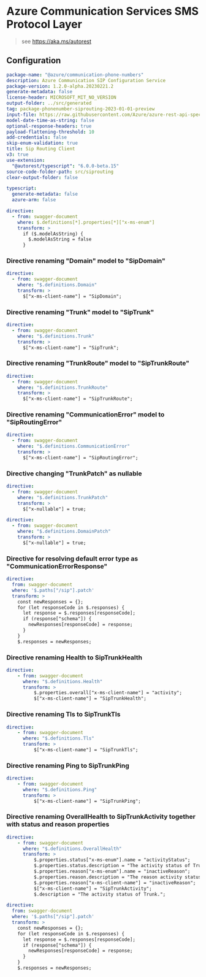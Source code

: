 # Azure Communication Services SMS Protocol Layer

> see https://aka.ms/autorest

## Configuration

```yaml
package-name: "@azure/communication-phone-numbers"
description: Azure Communication SIP Configuration Service
package-version: 1.2.0-alpha.20230221.2
generate-metadata: false
license-header: MICROSOFT_MIT_NO_VERSION
output-folder: ../src/generated
tag: package-phonenumber-siprouting-2023-01-01-preview
input-file: https://raw.githubusercontent.com/Azure/azure-rest-api-specs/4642bf0933d3cb4f318c2c1bcb4effc210499e33/specification/communication/data-plane/SipRouting/preview/2023-01-01-preview/communicationservicessiprouting.json
model-date-time-as-string: false
optional-response-headers: true
payload-flattening-threshold: 10
add-credentials: false
skip-enum-validation: true
title: Sip Routing Client
v3: true
use-extension:
  "@autorest/typescript": "6.0.0-beta.15"
source-code-folder-path: src/siprouting
clear-output-folder: false

typescript:
  generate-metadata: false
  azure-arm: false
```

```yaml
directive:
  - from: swagger-document
    where: $.definitions[*].properties[*]["x-ms-enum"]
    transform: >
      if ($.modelAsString) {
        $.modelAsString = false
      }
```

### Directive renaming "Domain" model to "SipDomain"

```yaml
directive:
  - from: swagger-document
    where: "$.definitions.Domain"
    transform: >
      $["x-ms-client-name"] = "SipDomain";
```

### Directive renaming "Trunk" model to "SipTrunk"

```yaml
directive:
  - from: swagger-document
    where: "$.definitions.Trunk"
    transform: >
      $["x-ms-client-name"] = "SipTrunk";
```

### Directive renaming "TrunkRoute" model to "SipTrunkRoute"

```yaml
directive:
  - from: swagger-document
    where: "$.definitions.TrunkRoute"
    transform: >
      $["x-ms-client-name"] = "SipTrunkRoute";
```

### Directive renaming "CommunicationError" model to "SipRoutingError"

```yaml
directive:
  - from: swagger-document
    where: "$.definitions.CommunicationError"
    transform: >
      $["x-ms-client-name"] = "SipRoutingError";
```

### Directive changing "TrunkPatch" as nullable

```yaml
directive:
  - from: swagger-document
    where: "$.definitions.TrunkPatch"
    transform: >
      $["x-nullable"] = true;
```

```yaml
directive:
  - from: swagger-document
    where: "$.definitions.DomainPatch"
    transform: >
      $["x-nullable"] = true;
```

### Directive for resolving default error type as "CommunicationErrorResponse"
```yaml
directive:
  from: swagger-document
  where: '$.paths["/sip"].patch'
  transform: >
    const newResponses = {};
    for (let responseCode in $.responses) {
      let response = $.responses[responseCode];
      if (response["schema"]) {
        newResponses[responseCode] = response;
      }
    }
    $.responses = newResponses;
```

### Directive renaming Health to SipTrunkHealth
```yaml
directive:
    - from: swagger-document
      where: "$.definitions.Health"
      transform: >
          $.properties.overall["x-ms-client-name"] = "activity";
          $["x-ms-client-name"] = "SipTrunkHealth";
```

### Directive renaming Tls to SipTrunkTls
```yaml
directive:
    - from: swagger-document
      where: "$.definitions.Tls"
      transform: >
          $["x-ms-client-name"] = "SipTrunkTls";
```

### Directive renaming Ping to SipTrunkPing
```yaml
directive:
    - from: swagger-document
      where: "$.definitions.Ping"
      transform: >
          $["x-ms-client-name"] = "SipTrunkPing";
```

### Directive renaming OverallHealth to SipTrunkActivity together with status and reason properties
```yaml
directive:
    - from: swagger-document
      where: "$.definitions.OverallHealth"
      transform: >
          $.properties.status["x-ms-enum"].name = "activityStatus";
          $.properties.status.description = "The activity status of Trunk.";
          $.properties.reason["x-ms-enum"].name = "inactiveReason";
          $.properties.reason.description = "The reason activity status of Trunk is inactive.";
          $.properties.reason["x-ms-client-name"] = "inactiveReason";
          $["x-ms-client-name"] = "SipTrunkActivity";
          $.description = "The activity status of Trunk.";
```

```yaml
directive:
  from: swagger-document
  where: '$.paths["/sip"].patch'
  transform: >
    const newResponses = {};
    for (let responseCode in $.responses) {
      let response = $.responses[responseCode];
      if (response["schema"]) {
        newResponses[responseCode] = response;
      }
    }
    $.responses = newResponses;
```
